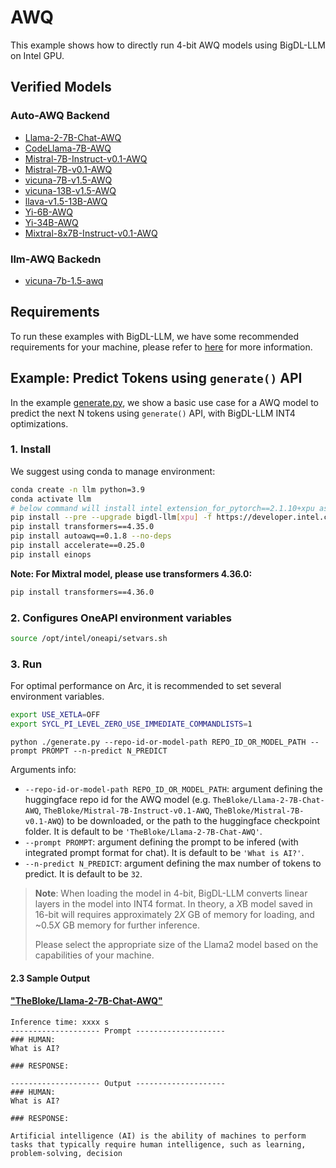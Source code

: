 # AWQ

This example shows how to directly run 4-bit AWQ models using BigDL-LLM on Intel GPU.

## Verified Models

### Auto-AWQ Backend
- [Llama-2-7B-Chat-AWQ](https://huggingface.co/TheBloke/Llama-2-7B-Chat-AWQ)
- [CodeLlama-7B-AWQ](https://huggingface.co/TheBloke/CodeLlama-7B-AWQ)
- [Mistral-7B-Instruct-v0.1-AWQ](https://huggingface.co/TheBloke/Mistral-7B-Instruct-v0.1-AWQ)
- [Mistral-7B-v0.1-AWQ](https://huggingface.co/TheBloke/Mistral-7B-v0.1-AWQ)
- [vicuna-7B-v1.5-AWQ](https://huggingface.co/TheBloke/vicuna-7B-v1.5-AWQ)
- [vicuna-13B-v1.5-AWQ](https://huggingface.co/TheBloke/vicuna-13B-v1.5-AWQ)
- [llava-v1.5-13B-AWQ](https://huggingface.co/TheBloke/llava-v1.5-13B-AWQ)
- [Yi-6B-AWQ](https://huggingface.co/TheBloke/Yi-6B-AWQ)
- [Yi-34B-AWQ](https://huggingface.co/TheBloke/Yi-34B-AWQ)
- [Mixtral-8x7B-Instruct-v0.1-AWQ](https://huggingface.co/ybelkada/Mixtral-8x7B-Instruct-v0.1-AWQ)

### llm-AWQ Backedn

- [vicuna-7b-1.5-awq](https://huggingface.co/ybelkada/vicuna-7b-1.5-awq)

## Requirements

To run these examples with BigDL-LLM, we have some recommended requirements for your machine, please refer to [here](../../../README.md#requirements) for more information.

## Example: Predict Tokens using `generate()` API

In the example [generate.py](./generate.py), we show a basic use case for a AWQ model to predict the next N tokens using `generate()` API, with BigDL-LLM INT4 optimizations.

### 1. Install

We suggest using conda to manage environment:

```bash
conda create -n llm python=3.9
conda activate llm
# below command will install intel_extension_for_pytorch==2.1.10+xpu as default
pip install --pre --upgrade bigdl-llm[xpu] -f https://developer.intel.com/ipex-whl-stable-xpu
pip install transformers==4.35.0
pip install autoawq==0.1.8 --no-deps
pip install accelerate==0.25.0
pip install einops
```
**Note: For Mixtral model, please use transformers 4.36.0:**
```bash
pip install transformers==4.36.0
```

### 2. Configures OneAPI environment variables

```bash
source /opt/intel/oneapi/setvars.sh
```

### 3. Run

For optimal performance on Arc, it is recommended to set several environment variables.

```bash
export USE_XETLA=OFF
export SYCL_PI_LEVEL_ZERO_USE_IMMEDIATE_COMMANDLISTS=1
```

```
python ./generate.py --repo-id-or-model-path REPO_ID_OR_MODEL_PATH --prompt PROMPT --n-predict N_PREDICT
```

Arguments info:

- `--repo-id-or-model-path REPO_ID_OR_MODEL_PATH`: argument defining the huggingface repo id for the AWQ model (e.g. `TheBloke/Llama-2-7B-Chat-AWQ`, `TheBloke/Mistral-7B-Instruct-v0.1-AWQ`, `TheBloke/Mistral-7B-v0.1-AWQ`) to be downloaded, or the path to the huggingface checkpoint folder. It is default to be `'TheBloke/Llama-2-7B-Chat-AWQ'`.
- `--prompt PROMPT`: argument defining the prompt to be infered (with integrated prompt format for chat). It is default to be `'What is AI?'`.
- `--n-predict N_PREDICT`: argument defining the max number of tokens to predict. It is default to be `32`.

> **Note**: When loading the model in 4-bit, BigDL-LLM converts linear layers in the model into INT4 format. In theory, a *X*B model saved in 16-bit will requires approximately 2*X* GB of memory for loading, and ~0.5*X* GB memory for further inference.
>
> Please select the appropriate size of the Llama2 model based on the capabilities of your machine.

#### 2.3 Sample Output

#### [&#34;TheBloke/Llama-2-7B-Chat-AWQ&#34;](https://huggingface.co/TheBloke/Llama-2-7B-Chat-AWQ)

```log
Inference time: xxxx s
-------------------- Prompt --------------------
### HUMAN:
What is AI?

### RESPONSE:

-------------------- Output --------------------
### HUMAN:
What is AI?

### RESPONSE:

Artificial intelligence (AI) is the ability of machines to perform tasks that typically require human intelligence, such as learning, problem-solving, decision
```
